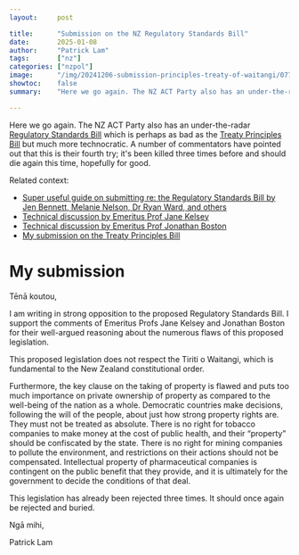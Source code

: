 ```yaml
---
layout:     post

title:      "Submission on the NZ Regulatory Standards Bill"
date:       2025-01-08
author:     "Patrick Lam"
tags:       ["nz"]
categories: ["nzpol"]
image:      "/img/20241206-submission-principles-treaty-of-waitangi/07707_on_the_steps.avif"
showtoc:    false
summary:    "Here we go again. The NZ ACT Party also has an under-the-radar Regulatory Standards Bill which is perhaps as bad as the Treaty Principles Bill but much more technocratic."

---
```


<style>
.post-heading h1  { color: white; background-color: #aaa; background-color: rgba(192,192,192,0.4); padding: 0.5em; text-shadow: 2px 2px 2px grey; }
.meta { color: white; background-color: #aaa; background-color: rgba(192,192,192,0.2); padding: 0.5em; color: white; text-shadow: 2px 2px 2px grey; }
</style>

Here we go again. The NZ ACT Party also has an under-the-radar [Regulatory Standards Bill](https://e-tangata.co.nz/comment-and-analysis/the-dangerous-bill-flying-under-the-radar/) which is perhaps as bad as the [Treaty Principles Bill](/post/20241206-submission-principles-treaty-of-waitangi) but much more technocratic. A number of commentators have pointed out that this is their fourth try; it's been killed three times before and should die again this time, hopefully for good.


Related context:
* [Super useful guide on submitting re: the Regulatory Standards Bill by Jen Bennett, Melanie Nelson, Dr Ryan Ward, and others](https://docs.google.com/document/d/1XxP4NnxLwHitgBBPCBxWF0go14Uy5oUHdeOlWJ_ZQFE/)
* [Technical discussion by Emeritus Prof Jane Kelsey](https://melanienelson.substack.com/p/jane-kelsey-submission-on-the-proposed)
* [Technical discussion by Emeritus Prof Jonathan Boston](https://substack.com/home/post/p-153235485)
* [My submission on the Treaty Principles Bill](/post/20241206-submission-principles-treaty-of-waitangi)

# My submission

Tēnā koutou,

I am writing in strong opposition to the proposed Regulatory Standards Bill. I support the comments of Emeritus Profs Jane Kelsey and Jonathan Boston for their well-argued reasoning about the numerous flaws of this proposed legislation.

This proposed legislation does not respect the Tiriti o Waitangi, which is fundamental to the New Zealand constitutional order.

Furthermore, the key clause on the taking of property is flawed and puts too much importance on private ownership of property as compared to the well-being of the nation as a whole. Democratic countries make decisions, following the will of the people, about just how strong property rights are. They must not be treated as absolute. There is no right for tobacco companies to make money at the cost of public health, and their “property” should be confiscated by the state. There is no right for mining companies to pollute the environment, and restrictions on their actions should not be compensated. Intellectual property of pharmaceutical companies is contingent on the public benefit that they provide, and it is ultimately for the government to decide the conditions of that deal.

This legislation has already been rejected three times. It should once again be rejected and buried.

Ngā mihi,

Patrick Lam

